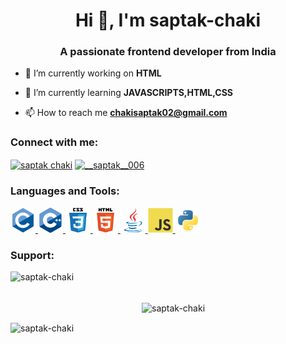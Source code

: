 <h1 align="center">Hi 👋, I'm saptak-chaki</h1>
<h3 align="center">A passionate frontend developer from India</h3>

- 🔭 I’m currently working on **HTML**

- 🌱 I’m currently learning **JAVASCRIPTS,HTML,CSS**

- 📫 How to reach me **chakisaptak02@gmail.com**

<h3 align="left">Connect with me:</h3>
<p align="left">
<a href="https://fb.com/saptak chaki" target="blank"><img align="center" src="https://raw.githubusercontent.com/rahuldkjain/github-profile-readme-generator/master/src/images/icons/Social/facebook.svg" alt="saptak chaki" height="30" width="40" /></a>
<a href="https://instagram.com/__saptak__006" target="blank"><img align="center" src="https://raw.githubusercontent.com/rahuldkjain/github-profile-readme-generator/master/src/images/icons/Social/instagram.svg" alt="__saptak__006" height="30" width="40" /></a>
</p>

<h3 align="left">Languages and Tools:</h3>
<p align="left"> <a href="https://www.cprogramming.com/" target="_blank" rel="noreferrer"> <img src="https://raw.githubusercontent.com/devicons/devicon/master/icons/c/c-original.svg" alt="c" width="40" height="40"/> </a> <a href="https://www.w3schools.com/cpp/" target="_blank" rel="noreferrer"> <img src="https://raw.githubusercontent.com/devicons/devicon/master/icons/cplusplus/cplusplus-original.svg" alt="cplusplus" width="40" height="40"/> </a> <a href="https://www.w3schools.com/css/" target="_blank" rel="noreferrer"> <img src="https://raw.githubusercontent.com/devicons/devicon/master/icons/css3/css3-original-wordmark.svg" alt="css3" width="40" height="40"/> </a> <a href="https://www.w3.org/html/" target="_blank" rel="noreferrer"> <img src="https://raw.githubusercontent.com/devicons/devicon/master/icons/html5/html5-original-wordmark.svg" alt="html5" width="40" height="40"/> </a> <a href="https://www.java.com" target="_blank" rel="noreferrer"> <img src="https://raw.githubusercontent.com/devicons/devicon/master/icons/java/java-original.svg" alt="java" width="40" height="40"/> </a> <a href="https://developer.mozilla.org/en-US/docs/Web/JavaScript" target="_blank" rel="noreferrer"> <img src="https://raw.githubusercontent.com/devicons/devicon/master/icons/javascript/javascript-original.svg" alt="javascript" width="40" height="40"/> </a> <a href="https://www.python.org" target="_blank" rel="noreferrer"> <img src="https://raw.githubusercontent.com/devicons/devicon/master/icons/python/python-original.svg" alt="python" width="40" height="40"/> </a> </p>

<h3 align="left">Support:</h3>
<p><a href="https://www.buymeacoffee.com/saptak-chaki"> <img align="left" src="https://cdn.buymeacoffee.com/buttons/v2/default-yellow.png" height="50" width="210" alt="saptak-chaki" /></a></p><br><br>

<p><img align="center" src="https://github-readme-stats.vercel.app/api/top-langs?username=saptak-chaki&show_icons=true&locale=en&layout=compact" alt="saptak-chaki" /></p>

<p><img align="center" src="https://github-readme-streak-stats.herokuapp.com/?user=saptak-chaki&" alt="saptak-chaki" /></p>

